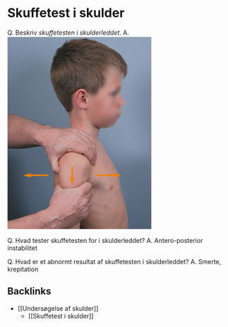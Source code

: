 # Skuffetest i skulder
Q. Beskriv *skuffetesten* i *skulderleddet*.
A.
![](BearImages/55E101DD-32C6-4CF4-B586-5BFF4840F4F0-85278-00005EC7B1748F10/A312070_1_En_5_Fig6_HTML.gif)

Q. Hvad tester skuffetesten for i skulderleddet?
A. Antero-posterior instabilitet

Q. Hvad er et abnormt resultat af skuffetesten i skulderleddet?
A. Smerte, krepitation


## Backlinks
* [[Undersøgelse af skulder]]
	* [[Skuffetest i skulder]]

<!-- #anki/tag/med/Orto #anki/deck/Medicine #anki/tag/med/GP -->

<!-- {BearID:4D377FB5-8AE3-4D1C-A2BF-36342EBC0911-53319-0000700E785E33EA} -->
